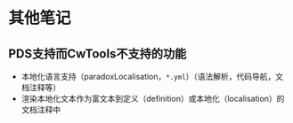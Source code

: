 # 其他笔记

## PDS支持而CwTools不支持的功能

* 本地化语言支持（paradoxLocalisation，`*.yml`）（语法解析，代码导航，文档注释等）
* 渲染本地化文本作为富文本到定义（definition）或本地化（localisation）的文档注释中